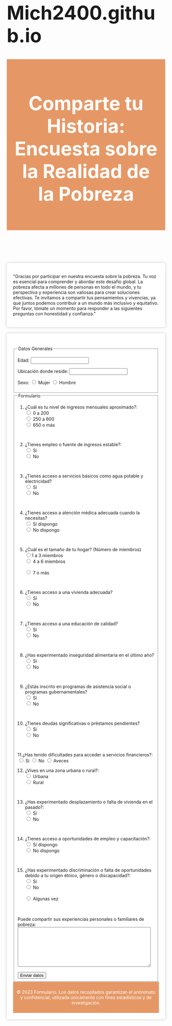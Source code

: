 # Mich2400.github.io
<html lang="es-ES">
<head>

  <meta charset="utf-8">
  <title>PROYECTO 3</title>
<body>

 <style>
        h1 {

            font-size: 60px;
        }

        .container {

            max-width: 750px;

            margin: 20px auto;

            padding: 20px;

            background-color: #fff;

            border-radius: 5px;

            box-shadow: 0px 0px 10px rgba(0, 0, 0, 0.2);

        }


        .content {

            margin-top: 20px;

        }



        footer {

            background-color:#E59866;

            color: #fff;

            text-align: center;

            padding: 10px;

        }

    </style>

  <header style="background-color:#E59866;color: #fff;padding: 20px; text-align: center; font-size: 26px;">

   <h1><p align="center">Comparte tu Historia: Encuesta sobre la Realidad de la Pobreza</p></h1>

   </header>

<nav style= "max-width: 1000px;margin: 20px auto; padding: 20px;background-color: #fff;border-radius: 5px;box-shadow: 0px 0px 10px rgba(0, 0, 0, 0.2);">

 <p>"Gracias por participar en nuestra encuesta sobre la pobreza. Tu voz es esencial para comprender y abordar este desafío global. La pobreza afecta a millones de personas en todo el mundo, y tu perspectiva y experiencia son valiosas para crear soluciones efectivas. Te invitamos a compartir tus pensamientos y vivencias, ya que juntos podemos contribuir a un mundo más inclusivo y equitativo. Por favor, tómate un momento para responder a las siguientes preguntas con honestidad y confianza."</p></nav>



<div class="container">
 <div class="content">

   <fieldset>
  <legend>Datos Generales</legend>
  <p>Edad: <input type="text" name="edad"></p>
<p>Ubicación donde reside: <input type="text"></p>
<p>Sexo:
<input type="radio" name="sexo" value="Mujer"> Mujer
 <input type="radio" name="sexo" value="Hombre"> Hombre</p>
 </fieldset>

<fieldset>
  <legend>Formulario</legend>

  1. ¿Cuál es tu nivel de ingresos mensuales aproximado?:
<br /><input type="radio" name="1. ¿Cuál es tu nivel de ingresos mensuales aproximado?"> 0 a 200
<br /> <input type="radio" name="1. ¿Cuál es tu nivel de ingresos mensuales aproximado?"> 250 a 600
<br /><input type="radio" name="1. ¿Cuál es tu nivel de ingresos mensuales aproximado?"> 650 o más
<br />

               

 2. ¿Tienes empleo o fuente de ingresos estable?:
<br /><input type="radio" name=" 2. ¿Tienes empleo o fuente de ingresos estable?"> Sí
<br /> <input type="radio" name=" 2. ¿Tienes empleo o fuente de ingresos estable?"> No
<br />

 3. ¿Tienes acceso a servicios básicos como agua potable y electricidad?
  <br />  <input type="radio" name="  3. ¿Tienes acceso a servicios básicos como agua potable y electricidad?"> Sí
  <br />  <input type="radio" name="  3. ¿Tienes acceso a servicios básicos como agua potable y electricidad?"> No
<br />

4. ¿Tienes acceso a atención médica adecuada cuando la necesitas?
 <br />  <input type="radio" name=" 4. ¿Tienes acceso a atención médica adecuada cuando la necesitas?"> Sí dispongo
 <br />  <input type="radio" name=" 4. ¿Tienes acceso a atención médica adecuada cuando la necesitas?"> No dispongo     
<br />


5. ¿Cuál es el tamaño de tu hogar? (Número de miembros)
    <br />  <input type="radio" name="5. ¿Cuál es el tamaño de tu hogar? (Número de miembros)">1 a 3 miembros
    <br />  <input type="radio" name="5. ¿Cuál es el tamaño de tu hogar? (Número de miembros)"> 4 a 6 miembros           
    <br />  <input type="radio" name="5. ¿Cuál es el tamaño de tu hogar? (Número de miembros)"> 7 o más
<br />

6. ¿Tienes acceso a una vivienda adecuada?
 <br />   <input type="radio" name="vivienda" value="Si"> Sí
 <br />   <input type="radio" name="vivienda" value="No"> No
<br />

   7. ¿Tienes acceso a una educación de calidad?
 <br />  <input type="radio" name="educacion" value="Si"> Sí
 <br />  <input type="radio" name="educacion" value="No"> No
<br />


   8. ¿Has experimentado inseguridad alimentaria en el último año?
    <br />    <input type="radio" name="inseguridad_alimentaria" value="Si"> Sí
    <br />    <input type="radio" name="inseguridad_alimentaria" value="No"> No
<br />


   9. ¿Estás inscrito en programas de asistencia social o programas gubernamentales?
 <br />   <input type="radio" name="asistencia_social" value="Si"> Sí
  <br /> <input type="radio" name="asistencia_social" value="No"> No
<br />

10. ¿Tienes deudas significativas o préstamos pendientes?
 <br />   <input type="radio" name="deudas" value="Si"> Sí
 <br />   <input type="radio" name="deudas" value="No"> No
<br />

11.¿Has tenido dificultades para acceder a servicios financieros?:
  <input type="radio" name="11. ¿Has tenido dificultades para acceder a servicios financieros?"> Si
  <input type="radio" name="11. ¿Has tenido dificultades para acceder a servicios financieros?"> No
  <input type="radio" name="11. ¿Has tenido dificultades para acceder a servicios financieros?"> Aveces
<br />

 12. ¿Vives en una zona urbana o rural?:
   <br />  <input type="radio" name=" 12. ¿Vives en una zona urbana o rural?"> Urbana
   <br />   <input type="radio" name=" 12. ¿Vives en una zona urbana o rural?"> Rural
<br />

 13. ¿Has experimentado desplazamiento o falta de vivienda en el pasado?:
   <br />  <input type="radio" name="  13. ¿Has experimentado desplazamiento o falta de vivienda en el pasado?"> Sí
   <br />   <input type="radio" name="  13. ¿Has experimentado desplazamiento o falta de vivienda en el pasado?"> No         
<br />


14. ¿Tienes acceso a oportunidades de empleo y capacitación?:
  <br />  <input type="radio" name=" 14. ¿Tienes acceso a oportunidades de empleo y capacitación?"> Sí dispongo
  <br />  <input type="radio" name=" 14. ¿Tienes acceso a oportunidades de empleo y capacitación?"> No dispongo          
<br />


15. ¿Has experimentado discriminación o falta de oportunidades debido a tu origen étnico, género o discapacidad?:
    <br />  <input type="radio" name="15. ¿Has experimentado discriminación o falta de oportunidades debido a tu origen étnico, género o discapacidad? "> Si
     <br /> <input type="radio" name="15. ¿Has experimentado discriminación o falta de oportunidades debido a tu origen étnico, género o discapacidad? "> No  
   <br />   <input type="radio" name="15. ¿Has experimentado discriminación o falta de oportunidades debido a tu origen étnico, género o discapacidad? "> Algunas vez
<br />
<br />
 Puede compartir sus experiencias personales o familiares de pobreza: <TEXTAREA COLS="50" ROWS="8"> </TEXTAREA>

<br />
<br />

<input type="submit" value="Enviar datos">
</fieldset>
 <footer>

  <p>&copy; 2023 Formulario. Los datos recopilados garantizan el anónimato y confidencial, utilizada únicamente con fines estadísticos y de investigación.</p>
 </footer>
